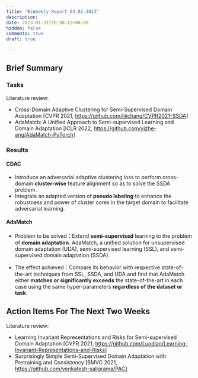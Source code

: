 ```yaml
---
title: "BiWeekly Report 03-02-2023"
description: 
date: 2023-01-31T16:58:12+08:00
hidden: false
comments: true
draft: true

---
```


## Brief Summary

### Tasks

Literature review:

- Cross-Domain Adaptive Clustering for Semi-Supervised Domain Adaptation [CVPR 2021, https://github.com/lijichang/CVPR2021-SSDA]
- AdaMatch: A Unified Approach to Semi-supervised Learning and Domain Adaptation [ICLR 2022, https://github.com/yizhe-ang/AdaMatch-PyTorch]

### Results

#### CDAC

- Introduce an adversarial adaptive clustering loss to perform cross-domain **cluster-wise** feature alignment so as to solve the SSDA problem. 
- Integrate an adapted version of **pseudo labeling** to enhance the robustness and power of cluster cores in the target domain to facilitate adversarial learning.

#### AdaMatch

- Problem to be solved：Extend **semi-supervised** learning to the problem of **domain adaptation**. AdaMatch, a unified solution for unsupervised domain adaptation (UDA), semi-supervised learning (SSL), and semi-supervised domain adaptation (SSDA).

- The effect achieved：Compare its behavior with respective state-of-the-art techniques from SSL, SSDA, and UDA and find that AdaMatch either **matches or significantly exceeds** the state-of-the-art in each case using the same hyper-parameters **regardless of the dataset or task**.

## Action Items For The Next Two Weeks

Literature review:

- Learning Invariant Representations and Risks for Semi-supervised Domain Adaptation [CVPR 2021, https://github.com/Luodian/Learning-Invariant-Representations-and-Risks] 
- Surprisingly Simple Semi-Supervised Domain Adaptation with Pretraining and Consistency [BMVC 2021, https://github.com/venkatesh-saligrama/PAC] 